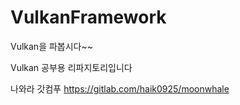 # VulkanFramework
Vulkan을 파봅시다~~

Vulkan 공부용 리파지토리입니다

나와라 갓컴푸
https://gitlab.com/haik0925/moonwhale
